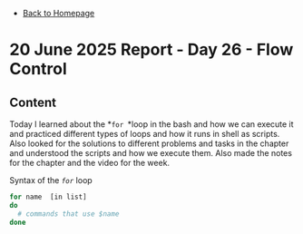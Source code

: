 - [Back to Homepage](/README.md)

# 20 June 2025 Report - Day 26 - Flow Control

## Content

Today I learned about the *`for `*loop in the bash and how we can execute it and practiced different types of loops and how it runs in shell as scripts.
Also looked for the solutions to different problems and tasks in the chapter and understood the scripts and how we execute them. Also made the notes for the chapter and the video for the week.

Syntax of the _`for`_ loop

```bash
for name  [in list]
do
  # commands that use $name
done
```

